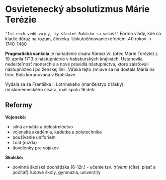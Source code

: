 # Osvietenecký absolutizmus Márie Terézie
`"Iní nech vedú vojny, ty šťastné Rakúsko sa sobáš!"`
Forma vlády, kde sa kladie dôraz na rozum, človeka.
Uskutočňnovanie reforiem.
40 rokov -> 1740-1480

**Pragmatická sankcia** je nariadenie cisára *Karola VI.* (otec Márie Terézie) z 19. apríla 1713 o nástupníctve
v habsburských krajinách. Ustanovila nedeliteľnosť monarchie a nové pravidlá
nástupníctva, ktoré zaisťovali nástupníctvo i po ženskej línii.
Vďaka tejto zmluve sa na dostala Mária na trón. Bola korunovaná v Bratislave.

Vydala sa za Františka I. Lotrinského (manželstvo z lásky), rímskonemeckého cisára, mali spolu 16 detí.

## Reformy
**Vojenské:**
- silná armáda a delostrelectvo
- vojenská akadémia, kadetka a polytechnika
- používanie uniforiem
- žold (mzda)
- dovolenky pre vojakov

**Školské:**
- povinná školská dochádzka (6-12r.) - učenie tzv. *trivium* (čítať, písať a počítať)
ľudové školy, gymnázia, univerzity